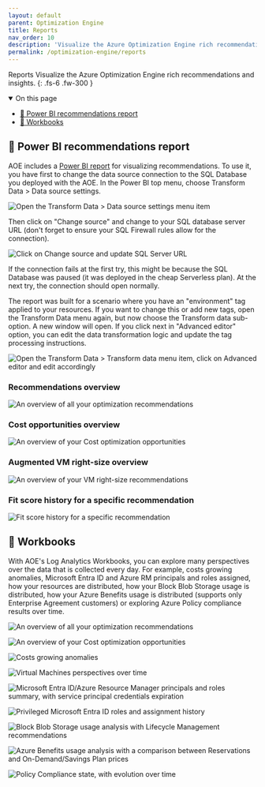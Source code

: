 ```yaml
---
layout: default
parent: Optimization Engine
title: Reports
nav_order: 10
description: 'Visualize the Azure Optimization Engine rich recommendations and insights.'
permalink: /optimization-engine/reports
---
```


<span class="fs-9 d-block mb-4">Reports</span>
Visualize the Azure Optimization Engine rich recommendations and insights.
{: .fs-6 .fw-300 }

<details open markdown="1">
   <summary class="fs-2 text-uppercase">On this page</summary>

- [📒 Power BI recommendations report](#-power-bi-recommendations-report)
- [📒 Workbooks](#-workbooks)

</details>

## 📒 Power BI recommendations report

AOE includes a [Power BI report](http://aka.ms/AzureOptimizationEngine/powerbi) for visualizing recommendations. To use it, you have first to change the data source connection to the SQL Database you deployed with the AOE. In the Power BI top menu, choose Transform Data > Data source settings.

![Open the Transform Data > Data source settings menu item](../assets/images/aoe/powerbi-transformdatamenu.jpg "Transform Data menu options")

Then click on "Change source" and change to your SQL database server URL (don't forget to ensure your SQL Firewall rules allow for the connection).

![Click on Change source and update SQL Server URL](../assets/images/aoe/powerbi-datasourcesettings.jpg "Update data source settings")

If the connection fails at the first try, this might be because the SQL Database was paused (it was deployed in the cheap Serverless plan). At the next try, the connection should open normally.

The report was built for a scenario where you have an "environment" tag applied to your resources. If you want to change this or add new tags, open the Transform Data menu again, but now choose the Transform data sub-option. A new window will open. If you click next in "Advanced editor" option, you can edit the data transformation logic and update the tag processing instructions.

![Open the Transform Data > Transform data menu item, click on Advanced editor and edit accordingly](../assets/images/aoe/powerbi-transformdata.jpg "Update data transformation logic")

### Recommendations overview

![An overview of all your optimization recommendations](../assets/images/aoe/powerbi-dashboard-overview.jpg "An overview of all your optimization recommendations")

### Cost opportunities overview

![An overview of your Cost optimization opportunities](../assets/images/aoe/powerbi-dashboard-costoverview.jpg "An overview of your Cost optimization opportunities")

### Augmented VM right-size overview

![An overview of your VM right-size recommendations](../assets/images/aoe/powerbi-dashboard-vmrightsizeoverview.jpg "An overview of your VM right-size recommendations")

### Fit score history for a specific recommendation

![Fit score history for a specific recommendation](../assets/images/aoe/powerbi-dashboard-fitscorehistory.jpg "Fit score history for a specific recommendation")

## 📒 Workbooks

With AOE's Log Analytics Workbooks, you can explore many perspectives over the data that is collected every day. For example, costs growing anomalies, Microsoft Entra ID and Azure RM principals and roles assigned, how your resources are distributed, how your Block Blob Storage usage is distributed, how your Azure Benefits usage is distributed (supports only Enterprise Agreement customers) or exploring Azure Policy compliance results over time.

![An overview of all your optimization recommendations](../assets/images/aoe/workbooks-recommendations-overview.jpg "An overview of all your optimization recommendations")

![An overview of your Cost optimization opportunities](../assets/images/aoe/workbooks-recommendations-costoverview.jpg "An overview of your Cost optimization opportunities")

![Costs growing anomalies](../assets/images/aoe/workbooks-costsgrowing-anomalies.jpg "Costs growing anomalies")

![Virtual Machines perspectives over time](../assets/images/aoe/workbooks-resourcesinventory-vms.jpg "Virtual Machines perspectives over time")

![Microsoft Entra ID/Azure Resource Manager principals and roles summary, with service principal credentials expiration](../assets/images/aoe/workbooks-identitiesroles-summary.jpg "Microsoft Entra ID/Azure Resource Manager principals and roles summary, with service principal credentials expiration")

![Privileged Microsoft Entra ID roles and assignment history](../assets/images/aoe/workbooks-identitiesroles-rolehistory.jpg "Priviliged Microsoft Entra ID roles and assignment history")

![Block Blob Storage usage analysis with Lifecycle Management recommendations](../assets/images/aoe/workbooks-blockblobusage-standardv2.jpg "Block Blob Storage usage analysis with Lifecycle Management recommendations")

![Azure Benefits usage analysis with a comparison between Reservations and On-Demand/Savings Plan prices](../assets/images/aoe/workbooks-benefitsusage-reservations.jpg "Azure Benefits usage analysis with a comparison between Reservations and On-Demand/Savings Plan prices")

![Policy Compliance state, with evolution over time](../assets/images/aoe/workbooks-policycompliance.jpg "Policy Compliance state, with evolution over time")
